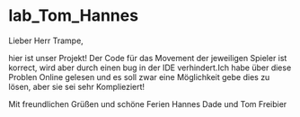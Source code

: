 # lab_Tom_Hannes
Lieber Herr Trampe,

hier ist unser Projekt! Der Code für das Movement der jeweiligen Spieler ist korrect, wird aber durch einen bug 
in der IDE verhindert.Ich habe über diese Problen Online gelesen und es soll zwar eine Möglichkeit gebe dies zu lösen, 
aber sie sei sehr Komplieziert!

Mit freundlichen Grüßen und schöne Ferien
Hannes Dade und Tom Freibier


